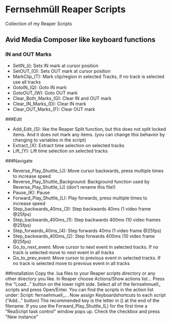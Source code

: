 # Fernsehmüll Reaper Scripts
Collection of my Reaper Scripts

## Avid Media Composer like keyboard functions
### IN and OUT Marks
* SetIN_(i): Sets IN mark at cursor position
* SetOUT_(O): Sets OUT mark at cursor position 
* MarkClip_(T): Mark clip/region in selected Tracks, if no track is selected use all tracks
* GotoIN_(Q): Goto IN mark
* GotoOUT_(W): Goto OUT mark
* Clear_Both_Marks_(G): Clear IN and OUT mark
* Clear_IN_Marks_(D): Clear IN mark
* Clear_OUT_Marks_(F): Clear OUT mark

###Edit
* Add_Edit_(S): like the Reaper Split function, but this does not split locked items. And it does not mark any items. (you can change this behavior by changing to variables in the script)
* Extract_(X): Extract time selection on selected tracks
* Lift_(Y): Lift time selection on selected tracks

###Navigate
* Reverse_Play_Shuttle_(J): Move cursor backwards, press multiple times to increase speed
* Reverse_Play_Shuttle_Background: Background function used by Reverse_Play_Shuttle_(J) (don't rename this file!) 
* Pause_(K): Pause
* Forward_Play_Shuttle_(L): Play forwards, press multiple times to increase speed
* Step_backwards_40ms_(3): Step backwards 40ms (1 video frame @25fps)
* Step_backwards_400ms_(1): Step backwards 400ms (10 video frames @25fps)
* Step_forwards_40ms_(4): Step forwards 40ms (1 video frame @25fps)
* Step_backwards_400ms_(2): Step forwards 400ms (10 video frame @25fps)
* Go_to_next_event: Move cursor to next event in selected tracks. If no track is selected move to next event in all tracks
* Go_to_prev_event: Move cursor to previous event in selected tracks. If no track is selected move to previous event in all tracks


##Installation
Copy the .lua files to your Reaper scripts directory or any other directory you like. In Reaper choose Actions/Show actions list...
Press the "Load..." button on the lower right side. Select all of the fernsehmuell_ scripts and press Open/Enter.
You can find the scripts in the action list under: Script: fernsehmuell_... Now assign Keyboardshortcuts to each script ("Add..." button)
The recommended key is the letter in () at the end of the filename.
If you use the Forward_Play_Shuttle_(L) for the first time a "ReaScript task control" window pops up. Check the checkbox and press "New instance"

